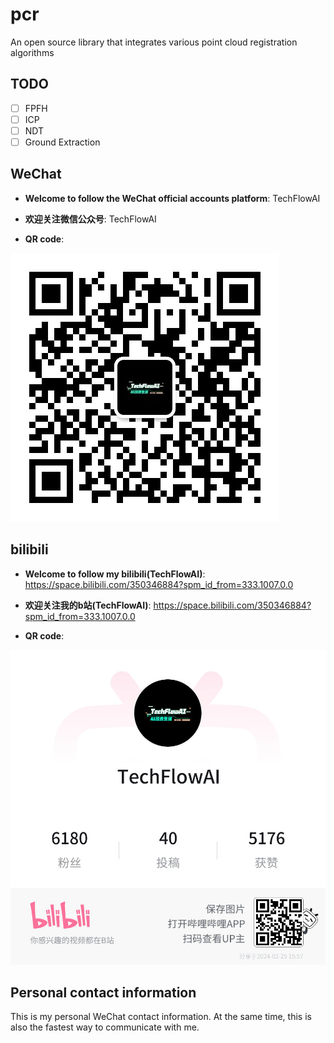 # pcr
An open source library that integrates various point cloud registration algorithms

## TODO
- [ ] FPFH
- [ ] ICP
- [ ] NDT
- [ ] Ground Extraction

## WeChat
- **Welcome to follow the WeChat official accounts platform**: TechFlowAI

- **欢迎关注微信公众号**: TechFlowAI

- **QR code**: 

![WeChat official accounts platform](https://github.com/TechFlowAI/pcr/blob/main/doc/image/WeChat%20official%20accounts%20platform.jpg)

## bilibili
- **Welcome to follow my bilibili(TechFlowAI)**: https://space.bilibili.com/350346884?spm_id_from=333.1007.0.0

- **欢迎关注我的b站(TechFlowAI)**: https://space.bilibili.com/350346884?spm_id_from=333.1007.0.0

- **QR code**: 

![bilibili](https://github.com/TechFlowAI/pcr/blob/main/doc/image/bilibili.jpg)

## Personal contact information
This is my personal WeChat contact information. At the same time, this is also the fastest way to communicate with me.